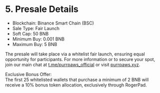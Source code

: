 # 5. Presale Details

* Blockchain: Binance Smart Chain (BSC)
* Sale Type: Fair Launch
* Soft Cap: 50 BNB
* Minimum Buy: 0.001 BNB
* Maximum Buy: 5 BNB

The presale will take place via a whitelist fair launch, ensuring equal opportunity for participants. For more information or to secure your spot, join our main chat at [t.me/purrpaws\_official](https://t.me/purrpaws_official) or visit [purrpaws.xyz](https://purrpaws.xyz).

Exclusive Bonus Offer:\
The first 25 whitelisted wallets that purchase a minimum of 2 BNB will receive a 10% bonus token allocation, exclusively through RogerPad.
